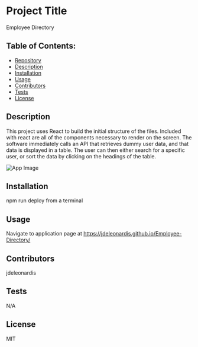 


# Project Title
Employee Directory

## Table of Contents:
- [Repository](#Repository)
- [Description](#Description)
- [Installation](#Installation)
- [Usage](#Usage)
- [Contributors](#Contributors)
- [Tests](#Tests)
- [License](#License)

## Description
This project uses React to build the initial structure of the files.  Included with react are all of the components necessary to render on the screen.  The software immediately calls an API that retrieves dummy user data, and that data is displayed in a table.  The user can then either search for a specific user, or sort the data by clicking on the headings of the table.

![App Image](https://user-images.githubusercontent.com/58078950/88947969-4d5eb580-d25f-11ea-9687-35fce89757f9.png)

## Installation
npm run deploy from a terminal

## Usage
Navigate to application page at https://jdeleonardis.github.io/Employee-Directory/

## Contributors
jdeleonardis

## Tests
N/A

## License
MIT

